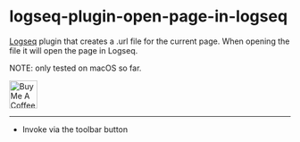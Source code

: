# logseq-plugin-open-page-in-logseq

[Logseq](https://logseq.com/) plugin that creates a .url file for the current page. When opening the file it will open the page in Logseq.

NOTE: only tested on macOS so far.

<a href="https://www.buymeacoffee.com/freder" target="_blank"><img src="https://cdn.buymeacoffee.com/buttons/v2/default-yellow.png" alt="Buy Me A Coffee" style="height: 50px !important"></a>

---

- Invoke via the toolbar button
